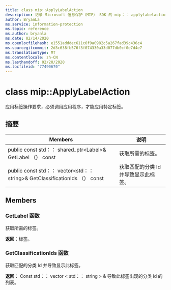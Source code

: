 ```yaml
---
title: class mip::ApplyLabelAction
description: 记录 Microsoft 信息保护（MIP） SDK 的 mip：： applylabelaction 类。
author: BryanLa
ms.service: information-protection
ms.topic: reference
ms.author: bryanla
ms.date: 02/14/2020
ms.openlocfilehash: e1551adddec611c6f9a0982c5a267fad39c436c4
ms.sourcegitcommit: 2d3c638fb576f3f074330a33d077db0cf0e7d4e7
ms.translationtype: MT
ms.contentlocale: zh-CN
ms.lasthandoff: 02/20/2020
ms.locfileid: "77490670"
---
```

# <a name="class-mipapplylabelaction"></a>class mip::ApplyLabelAction 
应用标签操作要求，必须调用应用程序，才能应用特定标签。
  
## <a name="summary"></a>摘要
 Members                        | 说明                                
--------------------------------|---------------------------------------------
public const std：： shared_ptr\<Label\>& GetLabel （） const  |  获取所需的标签。
public const std：： vector\<std：： string\>& GetClassificationIds （） const  |  获取匹配的分类 Id 并导致显示此标签。
  
## <a name="members"></a>Members
  
### <a name="getlabel-function"></a>GetLabel 函数
获取所需的标签。

  
**返回**：标签。
  
### <a name="getclassificationids-function"></a>GetClassificationIds 函数
获取匹配的分类 Id 并导致显示此标签。

  
**返回**： Const std：： vector < std：： string > & 导致此标签出现的分类 id 的列表。